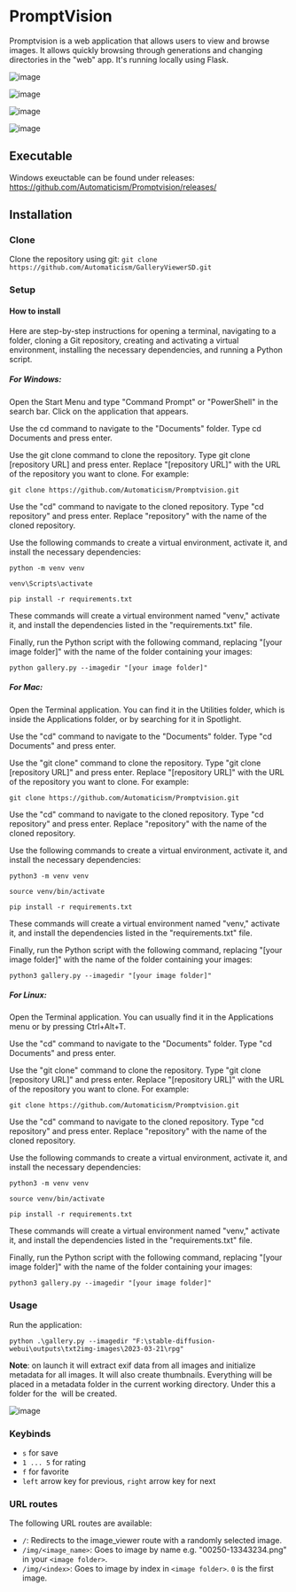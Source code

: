 # PromptVision
Promptvision is a web application that allows users to view and browse images. It allows quickly browsing through generations and changing directories in the "web" app. It's running locally using Flask. 

![image](https://user-images.githubusercontent.com/20763070/226769913-2adced05-cbc4-4276-9bc9-1c7fbf350157.png)

![image](https://user-images.githubusercontent.com/20763070/226769959-abb03744-a505-432a-8906-6f75da8deb9c.png)

![image](https://user-images.githubusercontent.com/20763070/226769993-f792390a-e0ec-498d-9704-525784b00e2e.png)

![image](https://user-images.githubusercontent.com/20763070/226770028-7b34bd9f-af06-420d-a2a1-015f91d443c6.png)

## Executable
Windows exeuctable can be found under releases: https://github.com/Automaticism/Promptvision/releases/

## Installation

### Clone

Clone the repository using git:
```git clone https://github.com/Automaticism/GalleryViewerSD.git```

### Setup

#### How to install

Here are step-by-step instructions for opening a terminal, navigating to a folder, cloning a Git repository, creating and activating a virtual environment, installing the necessary dependencies, and running a Python script.

##### For Windows:

Open the Start Menu and type "Command Prompt" or "PowerShell" in the search bar. Click on the application that appears.

Use the cd command to navigate to the "Documents" folder. Type cd Documents and press enter.

Use the git clone command to clone the repository. Type git clone [repository URL] and press enter. Replace "[repository URL]" with the URL of the repository you want to clone. For example:
```
git clone https://github.com/Automaticism/Promptvision.git
```
Use the "cd" command to navigate to the cloned repository. Type "cd repository" and press enter. Replace "repository" with the name of the cloned repository.

Use the following commands to create a virtual environment, activate it, and install the necessary dependencies:
```
python -m venv venv

venv\Scripts\activate

pip install -r requirements.txt
```
These commands will create a virtual environment named "venv," activate it, and install the dependencies listed in the "requirements.txt" file.

Finally, run the Python script with the following command, replacing "[your image folder]" with the name of the folder containing your images:
```
python gallery.py --imagedir "[your image folder]"
```
##### For Mac:

Open the Terminal application. You can find it in the Utilities folder, which is inside the Applications folder, or by searching for it in Spotlight.

Use the "cd" command to navigate to the "Documents" folder. Type "cd Documents" and press enter.

Use the "git clone" command to clone the repository. Type "git clone [repository URL]" and press enter. Replace "[repository URL]" with the URL of the repository you want to clone. For example:
```
git clone https://github.com/Automaticism/Promptvision.git
```
Use the "cd" command to navigate to the cloned repository. Type "cd repository" and press enter. Replace "repository" with the name of the cloned repository.

Use the following commands to create a virtual environment, activate it, and install the necessary dependencies:
```
python3 -m venv venv

source venv/bin/activate

pip install -r requirements.txt
```
These commands will create a virtual environment named "venv," activate it, and install the dependencies listed in the "requirements.txt" file.

Finally, run the Python script with the following command, replacing "[your image folder]" with the name of the folder containing your images:
```
python3 gallery.py --imagedir "[your image folder]"
```
##### For Linux:

Open the Terminal application. You can usually find it in the Applications menu or by pressing Ctrl+Alt+T.

Use the "cd" command to navigate to the "Documents" folder. Type "cd Documents" and press enter.

Use the "git clone" command to clone the repository. Type "git clone [repository URL]" and press enter. Replace "[repository URL]" with the URL of the repository you want to clone. For example:
```
git clone https://github.com/Automaticism/Promptvision.git
```
Use the "cd" command to navigate to the cloned repository. Type "cd repository" and press enter. Replace "repository" with the name of the cloned repository.

Use the following commands to create a virtual environment, activate it, and install the necessary dependencies:
```
python3 -m venv venv

source venv/bin/activate

pip install -r requirements.txt
```
These commands will create a virtual environment named "venv," activate it, and install the dependencies listed in the "requirements.txt" file.

Finally, run the Python script with the following command, replacing "[your image folder]" with the name of the folder containing your images:
```
python3 gallery.py --imagedir "[your image folder]"
```
### Usage
Run the application:
```
python .\gallery.py --imagedir "F:\stable-diffusion-webui\outputs\txt2img-images\2023-03-21\rpg"
```

**Note**: on launch it will extract exif data from all images and initialize metadata for all images. It will also create thumbnails. Everything will be placed in a metadata folder in the current working directory. Under this a folder for the <image folder> will be created.

![image](https://user-images.githubusercontent.com/20763070/226762754-72c1254f-890d-4768-ad93-6fa1d3e7f3ac.png)

### Keybinds
- `s` for save
- `1 ... 5` for rating
- `f` for favorite
- `left` arrow key for previous, `right` arrow key for next

### URL routes
The following URL routes are available:
- `/`: Redirects to the image_viewer route with a randomly selected image.
- `/img/<image_name>`: Goes to image by name e.g. "00250-13343234.png" in your `<image folder>`.
- `/img/<index>`: Goes to image by index in `<image folder>`. `0` is the first image.
